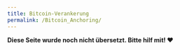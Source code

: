 ```yaml
---
title: Bitcoin-Verankerung
permalink: /Bitcoin_Anchoring/
---
```


**Diese Seite wurde noch nicht übersetzt. Bitte hilf mit! ❤**
